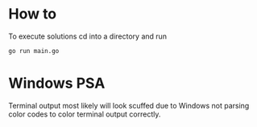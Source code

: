 # How to

To execute solutions cd into a directory and run 
```bash
go run main.go
```

# Windows PSA
Terminal output most likely will look scuffed due to Windows not parsing color codes to color terminal output correctly. 
